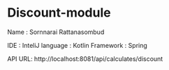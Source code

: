 # Discount-module

Name : Sornnarai Rattanasombud

IDE : InteliJ
language : Kotlin
Framework : Spring 

API URL: http://localhost:8081/api/calculates/discount

